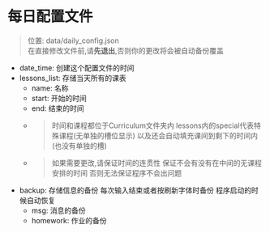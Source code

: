 # 每日配置文件

> 位置: data/daily_config.json  
> 在直接修改文件前,请**先退出**,否则你的更改将会被自动备份覆盖

* date_time: 创建这个配置文件的时间
* lessons_list: 存储当天所有的课表
    * name: 名称
    * start: 开始的时间
    * end: 结束的时间
    * > 时间和课程都位于Curriculum文件夹内 lessons内的special代表特殊课程(无单独的槽位显示)
      以及还会自动填充课间到剩下的时间内(也没有单独的槽)
    * > 如果需要更改,请保证时间的连贯性 保证不会有没有在中间的无课程安排的时间 否则无法保证程序不会出问题
* backup: 存储信息的备份 每次输入结束或者按刷新字体时备份 程序启动的时候自动恢复
    * msg: 消息的备份
    * homework: 作业的备份